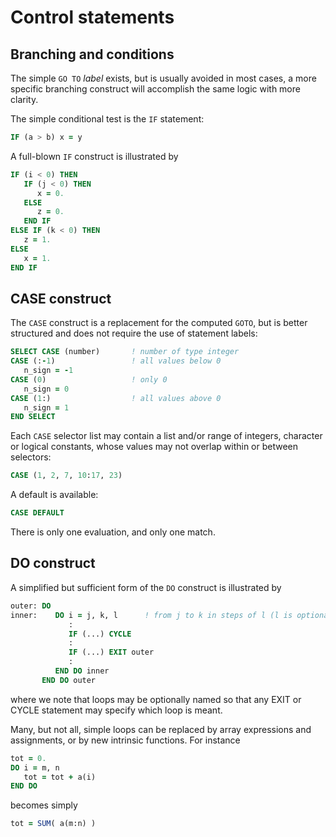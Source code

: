 # Control statements

## Branching and conditions

The simple `GO TO` *label* exists, but is usually avoided in most cases,
a more specific branching construct will accomplish the same logic with
more clarity.

The simple conditional test is the `IF` statement:

```f90
IF (a > b) x = y
```

A full-blown `IF` construct is illustrated by

```f90
IF (i < 0) THEN
   IF (j < 0) THEN
      x = 0.
   ELSE
      z = 0.
   END IF
ELSE IF (k < 0) THEN
   z = 1.
ELSE
   x = 1.
END IF
```

## CASE construct

The `CASE` construct is a replacement for the computed `GOTO`, but is
better structured and does not require the use of statement labels:

```f90
SELECT CASE (number)       ! number of type integer
CASE (:-1)                 ! all values below 0
   n_sign = -1
CASE (0)                   ! only 0
   n_sign = 0
CASE (1:)                  ! all values above 0
   n_sign = 1
END SELECT
```

Each `CASE` selector list may contain a list and/or range of integers,
character or logical constants, whose values may not overlap within or
between selectors:

```f90
CASE (1, 2, 7, 10:17, 23)
```

A default is available:

```f90
CASE DEFAULT
```

There is only one evaluation, and only one match.

## DO construct

A simplified but sufficient form of the `DO` construct is illustrated by

```f90
outer: DO
inner:    DO i = j, k, l      ! from j to k in steps of l (l is optional)
             :
             IF (...) CYCLE
             :
             IF (...) EXIT outer
             :
          END DO inner
       END DO outer
```

where we note that loops may be optionally named so that any EXIT or
CYCLE statement may specify which loop is meant.

Many, but not all, simple loops can be replaced by array expressions and
assignments, or by new intrinsic functions. For instance

```f90
tot = 0.
DO i = m, n
   tot = tot + a(i)
END DO
```

becomes simply

```f90
tot = SUM( a(m:n) )
```

